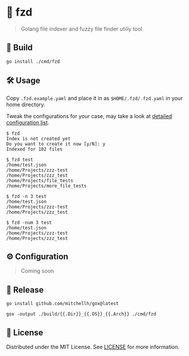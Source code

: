 # 📂 fzd

> Golang file indexer and fuzzy file finder utiliy tool

## 🔨 Build

```
go install ./cmd/fzd
```

## 🛠 Usage

Copy `.fzd.example.yaml` and place it in as `$HOME/.fzd/.fzd.yaml` in your home directory.

Tweak the configurations for your case, may take a look at [detailed configuration list](#%E2%9A%99-configuration).

```
$ fzd
Index is not created yet
Do you want to create it now [y/N]: y
Indexed for 102 files

$ fzd test
/home/test.json
/home/Projects/zzz-test
/home/Projects/zzz_test
/home/Projects/file_tests
/home/Projects/more_file_tests

$ fzd -n 3 test
/home/test.json
/home/Projects/zzz-test
/home/Projects/zzz_test

$ fzd -num 3 test
/home/test.json
/home/Projects/zzz-test
/home/Projects/zzz_test
```

## ⚙ Configuration

> Coming soon

## 🚢 Release

```
go install github.com/mitchellh/gox@latest

gox -output ./build/{{.Dir}}_{{.OS}}_{{.Arch}} ./cmd/fzd
```

## 📜 License

Distributed under the MIT License. See [LICENSE](./LICENSE) for more information.